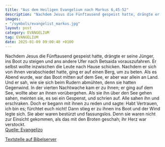 ```yaml
---
title: "Aus dem Heiligen Evangelium nach Markus 6,45-52"
description: "Nachdem Jesus die Fünftausend gespeist hatte, drängte er seine Jünger, ins Boot zu steigen und ans andere Ufer nach Betsaida vorauszufahren. Er selbst wollte inzwischen die Leute nach Hause schicken. Nachdem er sich von ihnen verabschiedet hatte, ging er auf einen Berg, um zu bet...."
images:
- "/symbols/evangelist_markus.jpg"
layout: post
category: EVANGELIUM
tag: EVANGELIUM
date: 2025-01-09 09:00:40 +0100
---
```

Nachdem Jesus die Fünftausend gespeist hatte, drängte er seine Jünger, ins Boot zu steigen und ans andere Ufer nach Betsaida vorauszufahren. Er selbst wollte inzwischen die Leute nach Hause schicken.
Nachdem er sich von ihnen verabschiedet hatte, ging er auf einen Berg, um zu beten.<!--more-->
Als es Abend wurde, war das Boot mitten auf dem See, er aber war allein an Land.
Und er sah, wie sie sich beim Rudern abmühten, denn sie hatten Gegenwind. In der vierten Nachtwache kam er zu ihnen; er ging auf dem See, wollte aber an ihnen vorübergehen.
Als sie ihn über den See gehen sahen, meinten sie, es sei ein Gespenst, und schrien auf.
Alle sahen ihn und erschraken. Doch er begann mit ihnen zu reden und sagte: Habt Vertrauen, ich bin es; fürchtet euch nicht!
Dann stieg er zu ihnen ins Boot und der Wind legte sich. Sie aber waren bestürzt und fassungslos.
Denn sie waren nicht zur Einsicht gekommen, als das mit den Broten geschah; ihr Herz war verstockt.<br>
[Quelle: Evangelizo](https://evangeliumtagfuertag.org/DE/gospel)

[Textstelle auf Bibelserver](https://www.bibleserver.com/EU/Markus6,45-52)
